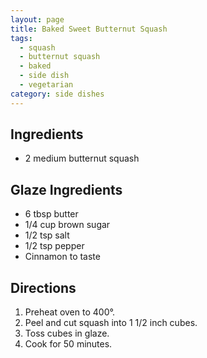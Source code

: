 ```yaml
---
layout: page
title: Baked Sweet Butternut Squash
tags:
  - squash
  - butternut squash
  - baked
  - side dish
  - vegetarian
category: side dishes
---
```


## Ingredients
* 2 medium butternut squash

## Glaze Ingredients
* 6 tbsp butter
* 1/4 cup brown sugar
* 1/2 tsp salt
* 1/2 tsp pepper
* Cinnamon to taste

## Directions
1. Preheat oven to 400°.
2. Peel and cut squash into 1 1/2 inch cubes.
3. Toss cubes in glaze.
4. Cook for 50 minutes.
